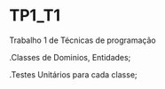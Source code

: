 # TP1_T1
 Trabalho 1 de Técnicas de programação
 
 .Classes de Dominios, Entidades;
 
 .Testes Unitários para cada classe;

